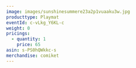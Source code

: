 ```yaml
---
image: images/sunshinesummere23a2p1vuaaku3w.jpg
producttype: Playmat
eventId: c-vLkg_Y6KL-c
weight: 0
pricings:
  - quantity: 1
    price: 65
asin: s-PS0hQWkkc-s
merchandise: comiket
---
```

